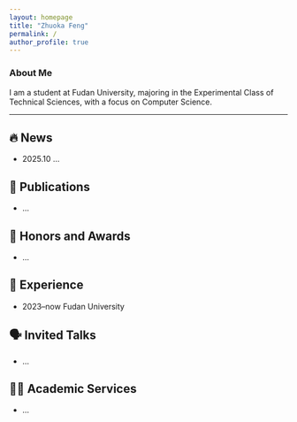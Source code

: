 ```yaml
---
layout: homepage
title: "Zhuoka Feng"
permalink: /
author_profile: true
---
```


### About Me
I am a student at Fudan University, majoring in the Experimental Class of Technical Sciences, with a focus on Computer Science.

---

## <span id="news">🔥 News</span>
- 2025.10 …

## <span id="publications">📝 Publications</span>
- …

## <span id="honors-and-awards">🏅 Honors and Awards</span>
- …

## <span id="experience">💼 Experience</span>
- 2023–now Fudan University

## <span id="invited-talks">🗣 Invited Talks</span>
- …

## <span id="academic-services">🧑‍⚖️ Academic Services</span>
- …
